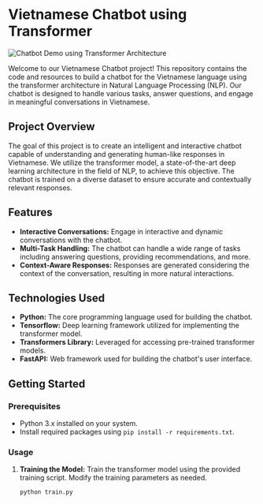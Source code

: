 # Vietnamese Chatbot using Transformer

![Chatbot Demo using Transformer Architecture](https://github.com/blak-tran/AI-Chatbot-Synthesis/blob/da19064f92e8aa2da7d6dfacc4bf236ac38a18fb/assets/transformer_architect.png)

Welcome to our Vietnamese Chatbot project! This repository contains the code and resources to build a chatbot for the Vietnamese language using the transformer architecture in Natural Language Processing (NLP). Our chatbot is designed to handle various tasks, answer questions, and engage in meaningful conversations in Vietnamese.

## Project Overview

The goal of this project is to create an intelligent and interactive chatbot capable of understanding and generating human-like responses in Vietnamese. We utilize the transformer model, a state-of-the-art deep learning architecture in the field of NLP, to achieve this objective. The chatbot is trained on a diverse dataset to ensure accurate and contextually relevant responses.

## Features

- **Interactive Conversations:** Engage in interactive and dynamic conversations with the chatbot.
- **Multi-Task Handling:** The chatbot can handle a wide range of tasks including answering questions, providing recommendations, and more.
- **Context-Aware Responses:** Responses are generated considering the context of the conversation, resulting in more natural interactions.

## Technologies Used

- **Python:** The core programming language used for building the chatbot.
- **Tensorflow:** Deep learning framework utilized for implementing the transformer model.
- **Transformers Library:** Leveraged for accessing pre-trained transformer models.
- **FastAPI:** Web framework used for building the chatbot's user interface.

## Getting Started

### Prerequisites

- Python 3.x installed on your system.
- Install required packages using `pip install -r requirements.txt`.

### Usage

1. **Training the Model:** Train the transformer model using the provided training script. Modify the training parameters as needed.
   ```bash
   python train.py
